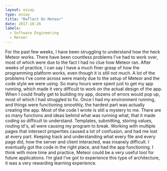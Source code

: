 ```yaml
---
layout: essay
type: essay
title: "Reflect On Meteor"
date: 2017-10-26
labels:
  - Software Engineering
  - Meteor
---
```


For the past few weeks, I have been struggling to understand how the heck Meteor works. There have been countless problems I’ve had to work over, most of which were due to the fact I had no clue how Meteor ran. After weeks of practice, I can say I have a much finer grasp of how the programming platform works, even though it is still not much.
A lot of the problems I’ve come across were mainly due to the setup of Meteor and the code style we were using. So many hours were spent just to get my app running, which made it very difficult to work on the actual design of the app. When I could finally get to building my app, dozens of errors would pop up, most of which I had struggled to fix. Once I had my environment running, and things were functioning smoothly, the hardest part was actually creating the app. Most of the code I wrote is still a mystery to me. There are so many functions and ideas behind what was running what, that it made coding so difficult to understand. Templates, submitting, storing values, routing id's, all were causing my program to break. Working with multiple pages that intersect properties caused a lot of confusion, and had me lost at every part. Keeping track and understanding what every file and every page did, how the server and client interacted, was insanely difficult. I eventually got the code in the right place, and had the app functioning.
I think with more time and practice, Meteor could be a very useful tool for future applications. I’m glad I’ve got to experience this type of architecture, it was a very rewarding learning experience. 
